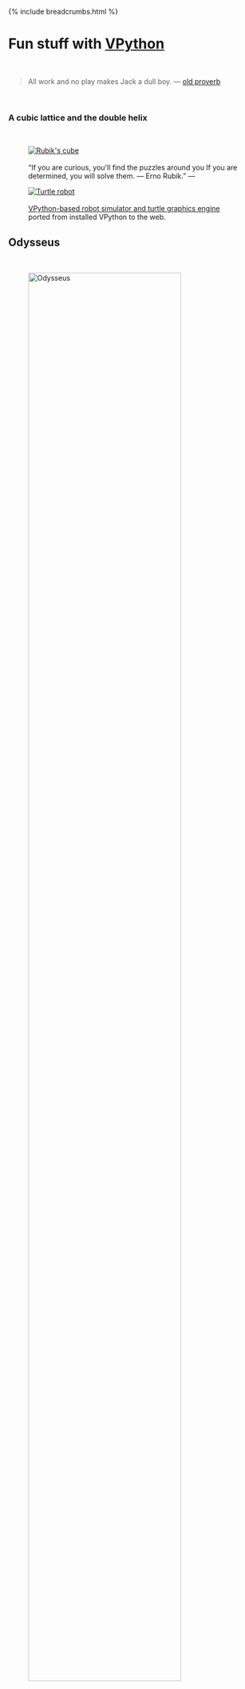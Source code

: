 {% include breadcrumbs.html %}

# Fun stuff with [VPython](https://vpython.org/) 
<div class="header_line"><br/></div>

<blockquote>
All work and no play makes Jack a dull boy. &mdash; <a href="https://en.wikipedia.org/wiki/Proverb">old proverb</a>
</blockquote><br/>

### A cubic lattice and the double helix
<div class="subsection_header_line"><br/></div>

<div class="double_image">
<figure class="left_image">
  <a href="/science/fun/rubiks_cube.html">
    <img alt="Rubik&apos;s cube" src="/science/images/rubiks_cube.png" title="Click to animate"/>
  </a>
  <figcaption><br/>“If you are curious, you'll find the puzzles around you 
  If you are determined, you will solve them. &mdash; Erno Rubik.” &mdash; </figcaption>
</figure>
<figure class="right_image">
  <a href="/science/fun/robot.html">
    <img alt="Turtle robot" src="/science/images/robot.png" title="Click to animate"/>
  </a>
  <figcaption><br/>
  <a href="https://github.com/possibly-wrong/vturtle">VPython-based robot simulator and turtle graphics engine</a>
  ported from installed VPython to the web.
  </figcaption>
</figure>
</div>

<p style="clear: both;"></p>

## Odysseus
<div class="subsection_header_line"><br/></div>

<figure>
    <a href="/science/fun/odysseus.html">
      <img alt="Odysseus" width="85%" height="85%" src="/science/images/odysseus.png" title="Click to animate"/>
    </a>
</figure>

<!-- End of this chapter -->
<div class="subsection_header_line"><br/></div>